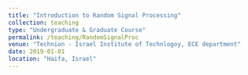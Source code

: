 ```yaml
---
title: "Introduction to Random Signal Processing"
collection: teaching
type: "Undergraduate & Graduate Course"
permalink: /teaching/RandomSignalProc
venue: "Technion - Israel Institute of Technlogoy, ECE department"
date: 2019-01-01
location: "Haifa, Israel"
---
```

